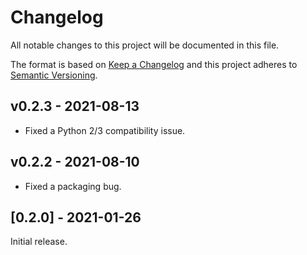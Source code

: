 # Changelog
All notable changes to this project will be documented in this file.

The format is based on [Keep a Changelog](http://keepachangelog.com/en/1.0.0/)
and this project adheres to [Semantic Versioning](http://semver.org/spec/v2.0.0.html).


## v0.2.3 - 2021-08-13
- Fixed a Python 2/3 compatibility issue.

## v0.2.2 - 2021-08-10
- Fixed a packaging bug.

## [0.2.0] - 2021-01-26
Initial release.
